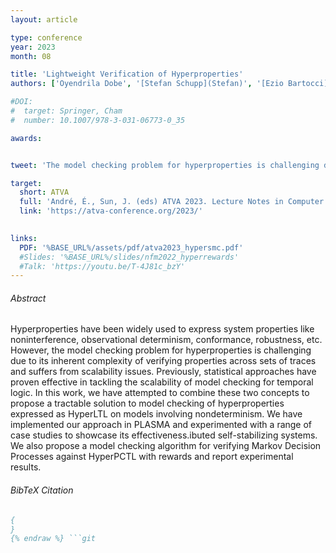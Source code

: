 ```yaml
---
layout: article

type: conference
year: 2023
month: 08

title: 'Lightweight Verification of Hyperproperties'
authors: ['Oyendrila Dobe', '[Stefan Schupp](Stefan)', '[Ezio Bartocci](Ezio)', '[Borzoo Bonakdarpour](Borzoo)', '[Axel Legay](Axel)', '[Miroslav Pajic](Miroslav)', '[Yu Wang](Yu)' ]

#DOI:
#  target: Springer, Cham
#  number: 10.1007/978-3-031-06773-0_35

awards:


tweet: 'The model checking problem for hyperproperties is challenging due to its inherent complexity of verifying properties across sets of traces and suffers from scalability issues. We have attempted to combine these two concepts to propose a tractable solution to model checking of hyperproperties expressed as HyperLTL on models involving nondeterminism. We have implemented our approach in PLASMA and experimented with a range of case studies to showcase its effectiveness.'

target:
  short: ATVA
  full: 'André, É., Sun, J. (eds) ATVA 2023. Lecture Notes in Computer Science, vol 14216'
  link: 'https://atva-conference.org/2023/'
  

links:
  PDF: '%BASE_URL%/assets/pdf/atva2023_hypersmc.pdf'
  #Slides: '%BASE_URL%/slides/nfm2022_hyperrewards'
  #Talk: 'https://youtu.be/T-4J81c_bzY'
---
```


###### Abstract

Hyperproperties have been widely used to express system properties like noninterference, observational determinism, conformance, robustness, etc. However, the model checking problem for hyperproperties is challenging due to its inherent complexity of verifying properties across sets of traces and suffers from scalability issues. Previously, statistical approaches have proven effective in tackling the scalability of model checking for temporal logic. In this work, we have attempted to combine these two concepts to propose a tractable solution to model checking of hyperproperties expressed as HyperLTL on models involving nondeterminism. We have implemented our approach in PLASMA and experimented with a range of case studies to showcase its effectiveness.ibuted self-stabilizing systems. We also propose a model checking algorithm for verifying Markov Decision Processes against HyperPCTL with rewards and report experimental results.

###### BibTeX Citation

```bibtex {% raw %}
{
}
{% endraw %} ```git 